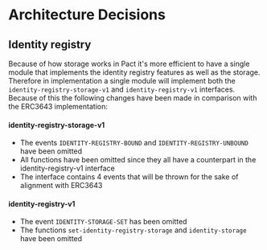 # Architecture Decisions

## Identity registry
Because of how storage works in Pact it's more efficient to have a single module that implements the identity registry features as well as the storage. Therefore in implementation a single module will implement both the `identity-registry-storage-v1` and `identity-registry-v1` interfaces. Because of this the following changes have been made in comparison with the ERC3643 implementation:

#### identity-registry-storage-v1
- The events `IDENTITY-REGISTRY-BOUND` and `IDENTITY-REGISTRY-UNBOUND` have been omitted
- All functions have been omitted since they all have a counterpart in the identity-registry-v1 interface
- The interface contains 4 events that will be thrown for the sake of alignment with ERC3643

#### identity-registry-v1
- The event `IDENTITY-STORAGE-SET` has been omitted
- The functions `set-identity-registry-storage` and `identity-storage` have been omitted